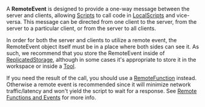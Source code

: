 A **RemoteEvent** is designed to provide a one-way message between the server and clients, allowing [Scripts](https://developer.roblox.com/en-us/api-reference/class/Script) to call code in [LocalScripts](https://developer.roblox.com/en-us/api-reference/class/LocalScript) and vice-versa. This message can be directed from one client to the server, from the server to a particular client, or from the server to all clients.

In order for both the server and clients to utilize a remote event, the RemoteEvent object itself must be in a place where both sides can see it. As such, we recommend that you store the RemoteEvent inside of [ReplicatedStorage](https://developer.roblox.com/en-us/api-reference/class/ReplicatedStorage), although in some cases it's appropriate to store it in the workspace or inside a [Tool](https://developer.roblox.com/en-us/api-reference/class/Tool).

If you need the result of the call, you should use a [RemoteFunction](https://developer.roblox.com/en-us/api-reference/class/RemoteFunction) instead. Otherwise a remote event is recommended since it will minimize network traffic/latency and won't yield the script to wait for a response. See [Remote Functions and Events](https://developer.roblox.com/en-us/articles/remote-functions-and-events) for more info.
